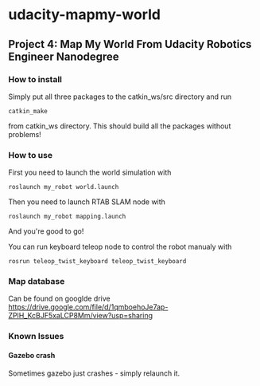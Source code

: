 # udacity-mapmy-world
## Project 4: Map My World From Udacity Robotics Engineer Nanodegree

### How to install
Simply put all three packages to the catkin_ws/src directory and run
```
catkin_make
```
from catkin_ws directory. This should build all the packages without problems!

### How to use
First you need to launch the world simulation with
```
roslaunch my_robot world.launch
```
Then you need to launch RTAB SLAM node with
```
roslaunch my_robot mapping.launch
```
And you're good to go!

You can run keyboard teleop node to control the robot manualy with
```
rosrun teleop_twist_keyboard teleop_twist_keyboard
```

### Map database
Can be found on googlde drive https://drive.google.com/file/d/1qmboehoJe7ap-ZPlH_KcBJF5xaLCP8Mm/view?usp=sharing

### Known Issues
#### Gazebo crash
Sometimes gazebo just crashes - simply relaunch it.
